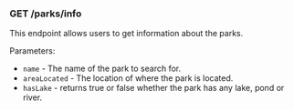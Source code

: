 ### GET /parks/info

This endpoint allows users to get information about the parks.

Parameters:

- `name` - The name of the park to search for.
- `areaLocated` - The location of where the park is located.
- `hasLake` - returns true or false whether the park has any lake, pond or river.

